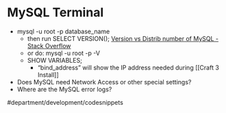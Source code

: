 # MySQL Terminal
* mysql -u root -p database_name
	* then run SELECT VERSION(); [Version vs Distrib number of MySQL - Stack Overflow](https://stackoverflow.com/questions/8645184/version-vs-distrib-number-of-mysql)
	* or do: mysql -u root -p -V
	* SHOW VARIABLES;
		* “bind_address” will show the IP address needed during [[Craft 3 Install]]
* Does MySQL need Network Access or other special settings?
* Where are the MySQL error logs?

#department/development/codesnippets
